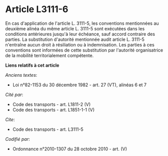 # Article L3111-6

En cas d'application de l'article L. 3111-5, les conventions mentionnées au deuxième alinéa du même article L. 3111-5 sont
exécutées dans les conditions antérieures jusqu'à leur échéance, sauf accord contraire des parties. La substitution
d'autorité mentionnée audit article L. 3111-5 n'entraîne aucun droit à résiliation ou à indemnisation. Les parties à ces
conventions sont informées de cette substitution par l'autorité organisatrice de la mobilité territorialement compétente.

**Liens relatifs à cet article**

_Anciens textes_:

  - Loi n°82-1153 du 30 décembre 1982 - art. 27 (VT), alinéas 6 et 7

_Cité par_:

  - Code des transports - art. L1811-2 (V)
  - Code des transports - art. L1851-1-1 (V)

_Cite_:

  - Code des transports - art. L3111-5

_Codifié par_:

  - Ordonnance n°2010-1307 du 28 octobre 2010 - art. (V)
